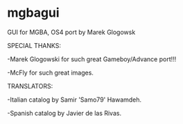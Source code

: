 # mgbagui
GUI for MGBA, OS4 port by Marek Glogowsk

SPECIAL THANKS:

-Marek Glogowski for such great Gameboy/Advance port!!!

-McFly for such great images.


TRANSLATORS:

-Italian catalog by Samir 'Samo79' Hawamdeh.

-Spanish catalog by Javier de las Rivas.
